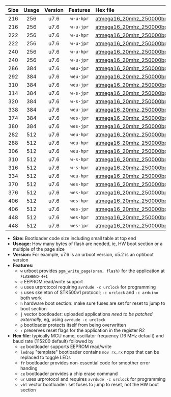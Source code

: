 |Size|Usage|Version|Features|Hex file|
|:-:|:-:|:-:|:-:|:--|
|216|256|u7.6|`w-u-hpr`|[atmega16_20mhz_250000bps_ur.hex](https://raw.githubusercontent.com/stefanrueger/urboot/main/bootloaders/atmega16/fcpu_20mhz/250000_bps/atmega16_20mhz_250000bps_ur.hex)|
|216|256|u7.6|`w-u-jpr`|[atmega16_20mhz_250000bps_ur_vbl.hex](https://raw.githubusercontent.com/stefanrueger/urboot/main/bootloaders/atmega16/fcpu_20mhz/250000_bps/atmega16_20mhz_250000bps_ur_vbl.hex)|
|222|256|u7.6|`w-u-hpr`|[atmega16_20mhz_250000bps_lednop_ur.hex](https://raw.githubusercontent.com/stefanrueger/urboot/main/bootloaders/atmega16/fcpu_20mhz/250000_bps/atmega16_20mhz_250000bps_lednop_ur.hex)|
|222|256|u7.6|`w-u-jpr`|[atmega16_20mhz_250000bps_lednop_ur_vbl.hex](https://raw.githubusercontent.com/stefanrueger/urboot/main/bootloaders/atmega16/fcpu_20mhz/250000_bps/atmega16_20mhz_250000bps_lednop_ur_vbl.hex)|
|240|256|u7.6|`w-u-hpr`|[atmega16_20mhz_250000bps_lednop_fr_ur.hex](https://raw.githubusercontent.com/stefanrueger/urboot/main/bootloaders/atmega16/fcpu_20mhz/250000_bps/atmega16_20mhz_250000bps_lednop_fr_ur.hex)|
|240|256|u7.6|`w-u-jpr`|[atmega16_20mhz_250000bps_lednop_fr_ur_vbl.hex](https://raw.githubusercontent.com/stefanrueger/urboot/main/bootloaders/atmega16/fcpu_20mhz/250000_bps/atmega16_20mhz_250000bps_lednop_fr_ur_vbl.hex)|
|286|384|u7.6|`weu-jpr`|[atmega16_20mhz_250000bps_ee_ur_vbl.hex](https://raw.githubusercontent.com/stefanrueger/urboot/main/bootloaders/atmega16/fcpu_20mhz/250000_bps/atmega16_20mhz_250000bps_ee_ur_vbl.hex)|
|292|384|u7.6|`weu-jpr`|[atmega16_20mhz_250000bps_ee_lednop_ur_vbl.hex](https://raw.githubusercontent.com/stefanrueger/urboot/main/bootloaders/atmega16/fcpu_20mhz/250000_bps/atmega16_20mhz_250000bps_ee_lednop_ur_vbl.hex)|
|310|384|u7.6|`weu-jpr`|[atmega16_20mhz_250000bps_ee_lednop_fr_ur_vbl.hex](https://raw.githubusercontent.com/stefanrueger/urboot/main/bootloaders/atmega16/fcpu_20mhz/250000_bps/atmega16_20mhz_250000bps_ee_lednop_fr_ur_vbl.hex)|
|314|384|u7.6|`w-s-jpr`|[atmega16_20mhz_250000bps_vbl.hex](https://raw.githubusercontent.com/stefanrueger/urboot/main/bootloaders/atmega16/fcpu_20mhz/250000_bps/atmega16_20mhz_250000bps_vbl.hex)|
|320|384|u7.6|`w-s-jpr`|[atmega16_20mhz_250000bps_lednop_vbl.hex](https://raw.githubusercontent.com/stefanrueger/urboot/main/bootloaders/atmega16/fcpu_20mhz/250000_bps/atmega16_20mhz_250000bps_lednop_vbl.hex)|
|338|384|u7.6|`weu-jpr`|[atmega16_20mhz_250000bps_ee_lednop_fr_ce_ur_vbl.hex](https://raw.githubusercontent.com/stefanrueger/urboot/main/bootloaders/atmega16/fcpu_20mhz/250000_bps/atmega16_20mhz_250000bps_ee_lednop_fr_ce_ur_vbl.hex)|
|374|384|u7.6|`wes-jpr`|[atmega16_20mhz_250000bps_ee_vbl.hex](https://raw.githubusercontent.com/stefanrueger/urboot/main/bootloaders/atmega16/fcpu_20mhz/250000_bps/atmega16_20mhz_250000bps_ee_vbl.hex)|
|380|384|u7.6|`wes-jpr`|[atmega16_20mhz_250000bps_ee_lednop_vbl.hex](https://raw.githubusercontent.com/stefanrueger/urboot/main/bootloaders/atmega16/fcpu_20mhz/250000_bps/atmega16_20mhz_250000bps_ee_lednop_vbl.hex)|
|282|512|u7.6|`weu-hpr`|[atmega16_20mhz_250000bps_ee_ur.hex](https://raw.githubusercontent.com/stefanrueger/urboot/main/bootloaders/atmega16/fcpu_20mhz/250000_bps/atmega16_20mhz_250000bps_ee_ur.hex)|
|288|512|u7.6|`weu-hpr`|[atmega16_20mhz_250000bps_ee_lednop_ur.hex](https://raw.githubusercontent.com/stefanrueger/urboot/main/bootloaders/atmega16/fcpu_20mhz/250000_bps/atmega16_20mhz_250000bps_ee_lednop_ur.hex)|
|306|512|u7.6|`weu-hpr`|[atmega16_20mhz_250000bps_ee_lednop_fr_ur.hex](https://raw.githubusercontent.com/stefanrueger/urboot/main/bootloaders/atmega16/fcpu_20mhz/250000_bps/atmega16_20mhz_250000bps_ee_lednop_fr_ur.hex)|
|310|512|u7.6|`w-s-hpr`|[atmega16_20mhz_250000bps.hex](https://raw.githubusercontent.com/stefanrueger/urboot/main/bootloaders/atmega16/fcpu_20mhz/250000_bps/atmega16_20mhz_250000bps.hex)|
|316|512|u7.6|`w-s-hpr`|[atmega16_20mhz_250000bps_lednop.hex](https://raw.githubusercontent.com/stefanrueger/urboot/main/bootloaders/atmega16/fcpu_20mhz/250000_bps/atmega16_20mhz_250000bps_lednop.hex)|
|334|512|u7.6|`weu-hpr`|[atmega16_20mhz_250000bps_ee_lednop_fr_ce_ur.hex](https://raw.githubusercontent.com/stefanrueger/urboot/main/bootloaders/atmega16/fcpu_20mhz/250000_bps/atmega16_20mhz_250000bps_ee_lednop_fr_ce_ur.hex)|
|370|512|u7.6|`wes-hpr`|[atmega16_20mhz_250000bps_ee.hex](https://raw.githubusercontent.com/stefanrueger/urboot/main/bootloaders/atmega16/fcpu_20mhz/250000_bps/atmega16_20mhz_250000bps_ee.hex)|
|376|512|u7.6|`wes-hpr`|[atmega16_20mhz_250000bps_ee_lednop.hex](https://raw.githubusercontent.com/stefanrueger/urboot/main/bootloaders/atmega16/fcpu_20mhz/250000_bps/atmega16_20mhz_250000bps_ee_lednop.hex)|
|406|512|u7.6|`wes-hpr`|[atmega16_20mhz_250000bps_ee_lednop_fr.hex](https://raw.githubusercontent.com/stefanrueger/urboot/main/bootloaders/atmega16/fcpu_20mhz/250000_bps/atmega16_20mhz_250000bps_ee_lednop_fr.hex)|
|406|512|u7.6|`wes-jpr`|[atmega16_20mhz_250000bps_ee_lednop_fr_vbl.hex](https://raw.githubusercontent.com/stefanrueger/urboot/main/bootloaders/atmega16/fcpu_20mhz/250000_bps/atmega16_20mhz_250000bps_ee_lednop_fr_vbl.hex)|
|448|512|u7.6|`wes-hpr`|[atmega16_20mhz_250000bps_ee_lednop_fr_ce.hex](https://raw.githubusercontent.com/stefanrueger/urboot/main/bootloaders/atmega16/fcpu_20mhz/250000_bps/atmega16_20mhz_250000bps_ee_lednop_fr_ce.hex)|
|448|512|u7.6|`wes-jpr`|[atmega16_20mhz_250000bps_ee_lednop_fr_ce_vbl.hex](https://raw.githubusercontent.com/stefanrueger/urboot/main/bootloaders/atmega16/fcpu_20mhz/250000_bps/atmega16_20mhz_250000bps_ee_lednop_fr_ce_vbl.hex)|

- **Size:** Bootloader code size including small table at top end
- **Useage:** How many bytes of flash are needed, ie, HW boot section or a multiple of the page size
- **Version:** For example, u7.6 is an urboot version, o5.2 is an optiboot version
- **Features:**
  + `w` urboot provides `pgm_write_page(sram, flash)` for the application at `FLASHEND-4+1`
  + `e` EEPROM read/write support
  + `u` uses urprotocol requiring `avrdude -c urclock` for programming
  + `s` uses skeleton of STK500v1 protocol; `-c urclock` and `-c arduino` both work
  + `h` hardware boot section: make sure fuses are set for reset to jump to boot section
  + `j` vector bootloader: uploaded applications *need to be patched externally*, eg, using `avrdude -c urclock`
  + `p` bootloader protects itself from being overwritten
  + `r` preserves reset flags for the application in the register R2
- **Hex file:** typically MCU name, oscillator frequency (16 MHz default) and baud rate (115200 default) followed by
  + `ee` bootloader supports EEPROM read/write
  + `lednop` "template" bootloader contains `mov rx,rx` nops that can be replaced to toggle LEDs
  + `fr` bootloader provides non-essential code for smoother error handing
  + `ce` bootloader provides a chip erase command
  + `ur` uses urprotocol and requires `avrdude -c urclock` for programming
  + `vbl` vector bootloader: set fuses to jump to reset, not the HW boot section
